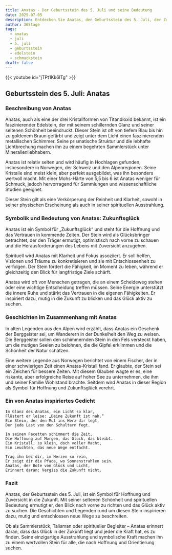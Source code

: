 ```yaml
---
title: Anatas - Der Geburtsstein des 5. Juli und seine Bedeutung
date: 2025-07-05
description: Entdecken Sie Anatas, den Geburtsstein des 5. Juli, der Zukunftsglück symbolisiert. Seine Symbolik und Geschichte werden Sie inspirieren.
author: 365tage
tags:
  - anatas
  - juli
  - 5. juli
  - geburtsstein
  - edelstein
  - schmuckstein
draft: false
---
```


{{< youtube id="jTPt1Kk6lTg" >}}

## Geburtsstein des 5. Juli: Anatas

### Beschreibung von Anatas

Anatas, auch als eine der drei Kristallformen von Titandioxid bekannt, ist ein faszinierender Edelstein, der mit seinem schillernden Glanz und seiner seltenen Schönheit beeindruckt. Dieser Stein ist oft von tiefem Blau bis hin zu goldenem Braun gefärbt und zeigt unter dem Licht einen faszinierenden metallischen Schimmer. Seine prismatische Struktur und die lebhafte Lichtbrechung machen ihn zu einem begehrten Sammlerstück unter Mineralienliebhabern.

Anatas ist relativ selten und wird häufig in Hochlagen gefunden, insbesondere in Norwegen, der Schweiz und den Alpenregionen. Seine Kristalle sind meist klein, aber perfekt ausgebildet, was ihn besonders wertvoll macht. Mit einer Mohs-Härte von 5,5 bis 6 ist Anatas weniger für Schmuck, jedoch hervorragend für Sammlungen und wissenschaftliche Studien geeignet.

Dieser Stein gilt als eine Verkörperung der Reinheit und Klarheit, sowohl in seiner physischen Erscheinung als auch in seiner spirituellen Ausstrahlung.

### Symbolik und Bedeutung von Anatas: Zukunftsglück

Anatas ist ein Symbol für „Zukunftsglück“ und steht für die Hoffnung und das Vertrauen in kommende Zeiten. Der Stein wird als Glücksbringer betrachtet, der den Träger ermutigt, optimistisch nach vorne zu schauen und die Herausforderungen des Lebens mit Zuversicht anzugehen.

Spirituell wird Anatas mit Klarheit und Fokus assoziiert. Er soll helfen, Visionen und Träume zu konkretisieren und sie mit Entschlossenheit zu verfolgen. Der Stein fördert die Fähigkeit, im Moment zu leben, während er gleichzeitig den Blick für langfristige Ziele schärft.

Anatas wird oft von Menschen getragen, die an einem Scheideweg stehen oder eine wichtige Entscheidung treffen müssen. Seine Energie unterstützt die innere Ruhe und stärkt das Vertrauen in die eigenen Fähigkeiten. Er inspiriert dazu, mutig in die Zukunft zu blicken und das Glück aktiv zu suchen.

### Geschichten im Zusammenhang mit Anatas

In alten Legenden aus den Alpen wird erzählt, dass Anatas ein Geschenk der Berggeister sei, um Wanderern in der Dunkelheit den Weg zu weisen. Die Berggeister sollen den schimmernden Stein in den Fels versteckt haben, um die mutigen Seelen zu belohnen, die die Gipfel erklimmen und die Schönheit der Natur schätzen.

Eine weitere Legende aus Norwegen berichtet von einem Fischer, der in einer schwierigen Zeit einen Anatas-Kristall fand. Er glaubte, der Stein sei ein Zeichen für bessere Zeiten. Mit diesem Glauben wagte er es, eine riskante, aber erfolgreiche Reise auf hoher See zu unternehmen, die ihm und seiner Familie Wohlstand brachte. Seitdem wird Anatas in dieser Region als Symbol für Hoffnung und Zukunftsglück verehrt.

### Ein von Anatas inspiriertes Gedicht

```
Im Glanz des Anatas, ein Licht so klar,  
Flüstert er leise: „Deine Zukunft ist nah.“  
Ein Stein, der den Mut ins Herz dir legt,  
Der jede Last von den Schultern fegt.  

In seinen Facetten schimmert die Zeit,  
Die Hoffnung auf Morgen, das Glück, das bleibt.  
Ein Kristall, so klein, doch voller Macht,  
Ein Leuchten, das neue Wege entfacht.  

Trag ihn bei dir, im Herzen so rein,  
Er zeigt dir die Pfade, wo Sonnenstrahlen sein.  
Anatas, der Bote von Glück und Licht,  
Erinnert daran: Vergiss die Zukunft nicht.  
```

### Fazit

Anatas, der Geburtsstein des 5. Juli, ist ein Symbol für Hoffnung und Zuversicht in die Zukunft. Mit seiner seltenen Schönheit und spirituellen Bedeutung ermutigt er, den Blick nach vorne zu richten und das Glück aktiv zu suchen. Die Geschichten und Legenden rund um diesen Stein inspirieren dazu, mutig und entschlossen neue Wege zu beschreiten.

Ob als Sammlerstück, Talisman oder spiritueller Begleiter – Anatas erinnert daran, dass das Glück in der Zukunft liegt und jeder die Kraft hat, es zu finden. Seine einzigartige Ausstrahlung und symbolische Kraft machen ihn zu einem wertvollen Stein für alle, die nach Hoffnung und Orientierung suchen.